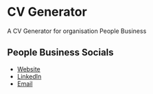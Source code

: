 # CV Generator
 A CV Generator for organisation People Business

## People Business Socials
- [Website](https://people-business.nl)
- [LinkedIn](https://www.linkedin.com/company/people-business-b.v./)
- [Email](mailto:info@people-business.nl)